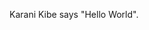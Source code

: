 Karani Kibe says "Hello World".

<!---
karanikibe/karanikibe is a ✨ special ✨ repository because its `README.md` (this file) appears on your GitHub profile.
You can click the Preview link to take a look at your changes.
--->
